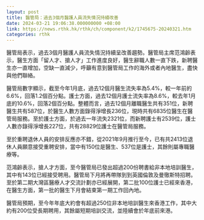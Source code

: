 ```yaml
---
layout: post
title: 醫管局：過去3個月醫護人員流失情況持續改善
date: 2024-03-21 19:06:38.000000000 +08:00
link: https://news.rthk.hk/rthk/ch/component/k2/1745675-20240321.htm
categories: rthk
---
```


醫管局表示，過去3個月醫護人員流失情況持續呈改善趨勢。醫管局主席范鴻齡表示，醫生方面「留人才、搶人才」工作進度良好，醫生辭職人數一直下跌，新聘醫生亦一直增加，空缺一直減少，呼籲有意到醫管局工作的海外或者內地醫生，盡快與他們聯絡。

醫管局數字顯示，截至今年1月底，過去12個月醫生流失率為5.4%，較一年前的6.6%，回落1.2個百分點。護士方面，過去12個月護士流失率為8.6%，較去年1月底的10.6%，回落2個百分點。整體而言，過去12個月離職醫生共有351位，新聘醫生共有587位，於醫生人數方面錄得淨增長236位，現時共有6835位醫生在醫管局服務。至於護士方面，於過去一年流失2321位，而新聘護士有2539位，護士人數亦錄得淨增長227位，共有28829位護士在醫管局服務。

至於重聘退休人員的安排反應亦不錯，從2021年9月推行至今，已有共2413位退休人員願意接受重聘安排，當中有150位是醫生、537位是護士，其餘則屬專職醫療等。

范鴻齡表示，搶人才方面，至今醫管局已發出超過200份聘書給非本地培訓醫生，其中有143位已經接受聘用。醫管局下月將再帶隊到到英國倫敦及曼徹斯特招聘。至於第二期大灣區醫療人才交流計劃亦已經展開，第二批100位護士已經來香港，在醫生方面，第一批的醫生下月會結束第一期工作回內地。

醫管局預期，至今年年底大約會有超過250位非本地培訓醫生來香港工作，其中大約有200位受長期聘用，其餘屬短期培訓交流，並陸續會於年底前來港。
